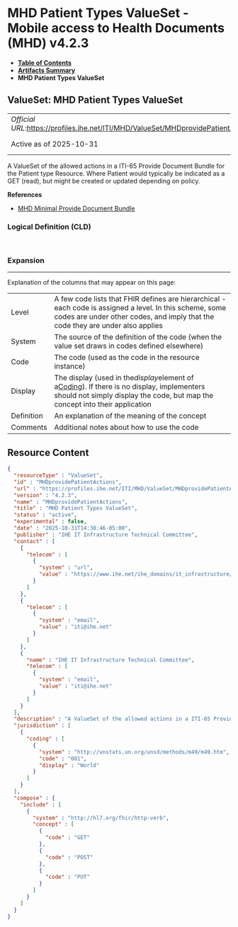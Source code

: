 # MHD Patient Types ValueSet - Mobile access to Health Documents (MHD) v4.2.3

* [**Table of Contents**](toc.md)
* [**Artifacts Summary**](artifacts.md)
* **MHD Patient Types ValueSet**

## ValueSet: MHD Patient Types ValueSet 

| | |
| :--- | :--- |
| *Official URL*:https://profiles.ihe.net/ITI/MHD/ValueSet/MHDprovidePatientActions | *Version*:4.2.3 |
| Active as of 2025-10-31 | *Computable Name*:MHDprovidePatientActions |

 
A ValueSet of the allowed actions in a ITI-65 Provide Document Bundle for the Patient type Resource. Where Patient would typically be indicated as a GET (read), but might be created or updated depending on policy. 

 **References** 

* [MHD Minimal Provide Document Bundle](StructureDefinition-IHE.MHD.Minimal.ProvideBundle.md)

### Logical Definition (CLD)

 

### Expansion

-------

 Explanation of the columns that may appear on this page: 

| | |
| :--- | :--- |
| Level | A few code lists that FHIR defines are hierarchical - each code is assigned a level. In this scheme, some codes are under other codes, and imply that the code they are under also applies |
| System | The source of the definition of the code (when the value set draws in codes defined elsewhere) |
| Code | The code (used as the code in the resource instance) |
| Display | The display (used in the*display*element of a[Coding](http://hl7.org/fhir/R4/datatypes.html#Coding)). If there is no display, implementers should not simply display the code, but map the concept into their application |
| Definition | An explanation of the meaning of the concept |
| Comments | Additional notes about how to use the code |



## Resource Content

```json
{
  "resourceType" : "ValueSet",
  "id" : "MHDprovidePatientActions",
  "url" : "https://profiles.ihe.net/ITI/MHD/ValueSet/MHDprovidePatientActions",
  "version" : "4.2.3",
  "name" : "MHDprovidePatientActions",
  "title" : "MHD Patient Types ValueSet",
  "status" : "active",
  "experimental" : false,
  "date" : "2025-10-31T14:38:46-05:00",
  "publisher" : "IHE IT Infrastructure Technical Committee",
  "contact" : [
    {
      "telecom" : [
        {
          "system" : "url",
          "value" : "https://www.ihe.net/ihe_domains/it_infrastructure/"
        }
      ]
    },
    {
      "telecom" : [
        {
          "system" : "email",
          "value" : "iti@ihe.net"
        }
      ]
    },
    {
      "name" : "IHE IT Infrastructure Technical Committee",
      "telecom" : [
        {
          "system" : "email",
          "value" : "iti@ihe.net"
        }
      ]
    }
  ],
  "description" : "A ValueSet of the allowed actions in a ITI-65 Provide Document Bundle for the Patient type Resource. Where Patient would typically be indicated as a GET (read), but might be created or updated depending on policy.",
  "jurisdiction" : [
    {
      "coding" : [
        {
          "system" : "http://unstats.un.org/unsd/methods/m49/m49.htm",
          "code" : "001",
          "display" : "World"
        }
      ]
    }
  ],
  "compose" : {
    "include" : [
      {
        "system" : "http://hl7.org/fhir/http-verb",
        "concept" : [
          {
            "code" : "GET"
          },
          {
            "code" : "POST"
          },
          {
            "code" : "PUT"
          }
        ]
      }
    ]
  }
}

```
